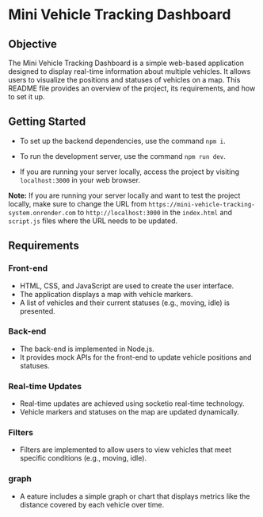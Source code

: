# Mini Vehicle Tracking Dashboard

## Objective

The Mini Vehicle Tracking Dashboard is a simple web-based application designed to display real-time information about multiple vehicles. It allows users to visualize the positions and statuses of vehicles on a map. This README file provides an overview of the project, its requirements, and how to set it up.


## Getting Started

- To set up the backend dependencies, use the command `npm i`.

- To run the development server, use the command `npm run dev`.

- If you are running your server locally, access the project by visiting `localhost:3000` in your web browser.

**Note:** If you are running your server locally and want to test the project locally, make sure to change the URL from `https://mini-vehicle-tracking-system.onrender.com` to `http://localhost:3000` in the `index.html` and `script.js` files where the URL needs to be updated.




## Requirements

### Front-end

- HTML, CSS, and JavaScript are used to create the user interface.
- The application displays a map with vehicle markers.
- A list of vehicles and their current statuses (e.g., moving, idle) is presented.

### Back-end 

- The back-end is implemented in Node.js.
- It provides mock APIs for the front-end to update vehicle positions and statuses.

### Real-time Updates

- Real-time updates are achieved using socketio real-time technology.
- Vehicle markers and statuses on the map are updated dynamically.

### Filters

- Filters are implemented to allow users to view vehicles that meet specific conditions (e.g., moving, idle).

### graph

- A  eature includes a simple graph or chart that displays metrics like the distance covered by each vehicle over time.





